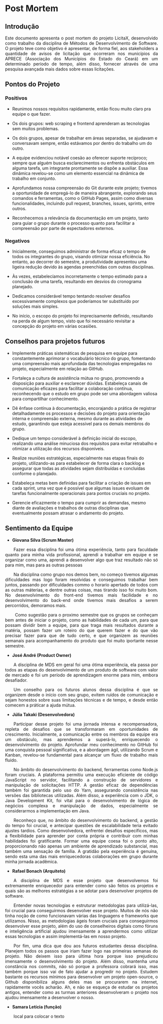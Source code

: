 # Post Mortem
## Introdução
<p align="justify">Este documento apresenta o post mortem do projeto LicitaX, desenvolvido como trabalho da disciplina de Métodos de Desenvolvimento de Software. O projeto teve como objetivo é apresentar, de forma fiel, aos stakeholders a quantidade de avisos de licitação que ocorreram nos municípios da APRECE (Associação dos Municípios do Estado do Ceará) em um determinado período de tempo, além disso, fornecer através de uma pesquisa avançada mais dados sobre essas licitações.
</p>


## Pontos do Projeto
### Positivos
+ Reunimos nossos requisitos rapidamente, então ficou muito claro pra equipe o que fazer.
  
+ Os dois grupos: web scraping e frontend aprenderam as tecnologias sem muitos problemas.
  
+ Os dois grupos, apesar de trabalhar em áreas separadas, se ajudavam e conversavam sempre, então estávamos por dentro do trabalho um do outro.

+ A equipe evidenciou notável coesão ao oferecer suporte recíproco; sempre que alguém busca esclarecimentos ou enfrenta obstáculos em alguma tarefa, um integrante prontamente se dispõe a auxiliar. Essa dinâmica revelou-se como um elemento essencial na dinâmica de trabalho em conjunto.

+ Aprofundamos nossa compreensão do Git durante este projeto; tivemos a oportunidade de empregá-lo de maneira abrangente, explorando seus comandos e ferramentas, como o GitHub Pages, assim como diversas funcionalidades, incluindo pull request, branches, issues, sprints, entre outros.

+ Reconhecemos a relevância da documentação em um projeto, tanto para guiar o grupo durante o processo quanto para facilitar a compreensão por parte de espectadores externos.
### Negativos
- Inicialmente, conseguimos administrar de forma eficaz o tempo de todos os integrantes do grupo, visando otimizar nossa eficiência. No entanto, ao decorrer do semestre, a produtividade apresentou uma ligeira redução devido às agendas preenchidas com outras disciplinas.

- Às vezes, estabelecíamos incorretamente o tempo estimado para a conclusão de uma tarefa, resultando em desvios do cronograma planejado.

- Dedicamos considerável tempo tentando resolver desafios excessivamente complexos que poderíamos ter substituído por soluções mais simples.

- No início, o escopo do projeto foi imprecisamente definido, resultando na perda de algum tempo, visto que foi necessário revisitar a concepção do projeto em várias ocasiões.


## Conselhos para projetos futuros
+ Implemente práticas sistemáticas de pesquisa em equipe para constantemente aprimorar o vocabulário técnico do grupo, fomentando uma compreensão mais aprofundada das tecnologias empregadas no projeto, especialmente em relação ao GitHub.

+ Fortaleça a cultura de assistência mútua no grupo, promovendo a disposição para auxiliar e esclarecer dúvidas. Estabeleça canais de comunicação eficazes para facilitar a colaboração contínua, reconhecendo que o estudo em grupo pode ser uma abordagem valiosa para compartilhar conhecimento.

+ Dê ênfase contínua à documentação, encorajando a prática de registrar detalhadamente os processos e decisões do projeto para orientação interna e compreensão externa, mesmo durante as atividades de estudo, garantindo que esteja acessível para os demais membros do grupo.

+ Dedique um tempo considerável à definição inicial do escopo, realizando uma análise minuciosa dos requisitos para evitar retrabalho e otimizar a utilização dos recursos disponíveis.

+ Realize reuniões estratégicas, especialmente nas etapas finais do projeto, utilizando-as para estabelecer de forma clara o backlog e assegurar que todas as atividades sejam distribuídas e concluídas conforme o planejado.

+ Estabeleça metas bem definidas para facilitar a criação de issues em cada sprint, uma vez que é possível que algumas issues evoluam de tarefas funcionalmente operacionais para pontos cruciais no projeto.

+ Gerencie eficazmente o tempo para cumprir as demandas, mesmo diante de avaliações e trabalhos de outras disciplinas que eventualmente possam atrasar o andamento do projeto.

## Sentimento da Equipe

* **Giovana Silva (Scrum Master)**
<p align="justify">&emsp;&emsp;Fazer essa disciplina foi uma ótima experiência, tanto para faculdade quanto para minha vida profissional, aprendi a trabalhar em equipe e se organizar como uma, aprendi a desenvolver algo que traz resultado não só para mim, mas para as outras pessoas</p>

<p align="justify">&emsp;&emsp;Na disciplina como grupo nos demos bem, no começo tivemos algumas dificuldades mas logo foram resolvidas e conseguimos trabalhar bem juntos, passando por dificuldades commo o horario apertado de todos com as outras máterias, e dentre outras coisas, mas tirando isso foi muito bom. No desenvolvimento do front-end tivemos mais facilidade e no desenvolvimento do back-end onde tivemos mais desafios a serem percorridos, demoramos mais.</p>

<p align="justify">&emsp;&emsp; Como sugestão para o proximo semestre que os grupos se conheçam bem antes de iniciar o projeto, como as habilidades de cada um, para que possam dividir bem a equipe, para que traga mais resultados durante a matéria, possam fazer um roteiro do que querem fazer e do que vão precisar fazer para que de tudo certo, e que organizem as reuniões semanais para acompanhamento do produto que foi muito iportante nesse semestre.</p>

* **José André (Product Owner)**
<p align="justify">&emsp;&emsp;A disciplina de MDS em geral foi uma ótima experiência, ela passa por todos as etapas do desenvolvimento de um produto de software com valor de mercado e foi um período de aprendizagem enorme para mim, embora desafiador.</p>

<p align="justify">&emsp;&emsp;Um conselho para os futuros alunos dessa disciplina é que se organizem desde o início com seu grupo, evitem ruídos de comunicação e sejam honestos sobre suas limitações técnicas e de tempo, e desde então comecem a práticar a ajuda mútua.</p>

* **Júlia Takaki (Desenvolvedora)**
<p align="justify">&emsp;&emsp;Participar desse projeto foi uma jornada intensa e recompensadora, repleta de desafios que se transformaram em oportunidades de crescimento. Inicialmente, a comunicação entre os membros da equipe era um obstáculo, mas aprendemos a superá-lo, enriquecendo o desenvolvimento do projeto. Aprofundar meu conhecimento no GitHub foi uma conquista pessoal significativa, e a abordagem ágil, utilizando Scrum e Kanban, revelou-se fundamental para alcançar um fluxo de trabalho mais fluido.</p>

<p align="justify">&emsp;&emsp;No âmbito do desenvolvimento do backend, ferramentas como Node.js foram cruciais. A plataforma permitiu uma execução eficiente de código JavaScript no servidor, facilitando a construção de servidores e manipulação de solicitações HTTP. A gestão eficaz de dependências também foi garantida pelo uso do Yarn, assegurando consistência nas versões das bibliotecas utilizadas. Além disso, a experiência com o JDK, o Java Development Kit, foi vital para o desenvolvimento de lógica de negócios complexa e manipulação de dados, especialmente se considerarmos a implementação em Java.</p>

<p align="justify">&emsp;&emsp;Reconheço que, no âmbito do desenvolvimento do backend, a gestão do tempo foi crucial, e antecipar questões de escalabilidade teria evitado ajustes tardios. Como desenvolvedora, enfrentei desafios específicos, mas a flexibilidade para aprender por conta própria e contribuir com minhas habilidades foi gratificante. Formar uma equipe coesa foi o ponto alto, proporcionando não apenas um ambiente de aprendizado substancial, mas também uma sensação de família. A gratidão pela experiência é genuína, sendo esta uma das mais enriquecedoras colaborações em grupo durante minha jornada acadêmica.</p>

* **Rafael Bonach (Arquiteto)**
<p align="justify">&emsp;&emsp;A disciplina de MDS e esse projeto que desenvolvemos foi extremamente enriquecedor para entender como são feitos os projetos e quais são as melhores estratégias a se adotar para desenvolver projetos de software.</p>

<p align="justify">&emsp;&emsp;Entender novas tecnologias e estruturar metodologias para utilizá-las, foi crucial para conseguirmos desenvolver esse projeto. Muitos de nós não tinha noção de como funcionavam várias das linguagens e frameworks que utilizamos. Nisso, as metodologias ágeis foram cruciais para conseguirmos desenvolver esse projeto, além do uso de conselheiros digitais como fóruns e inteligência artificial ajudou imensamente a aprendermos como utilizar essas tecnologias e assim implementá-las em nosso projeto.</p>

<p align="justify">&emsp;&emsp;Por fim, uma dica que dou aos futuros estudantes dessa disciplina. Planejem todos os passos que iriam fazer logo nas primeiras semanas do projeto. Não deixem isso para última hora porque isso prejudicou imensamente o desenvolvimento do projeto. Além disso, mantenha uma constância nos commits, não só porque a professora cobrará isso, mas também porque isso vai de fato ajudar a progredir no projeto. Estudem bastante os recursos mínimos para desenvolver um projeto open-source, o Github disponibiliza alguns deles mas se procurarem na internet, rapidamente vocês acharão. Ah, e não se esqueça de estudar os projetos antigos, entender como as turmas anteriores desenvolveram o projeto nos ajudou imensamente a desenvolver o nosso.</p>

* **Samara Letícia (função)**
<p align="justify">&emsp;&emsp;local para colocar o texto</p>
